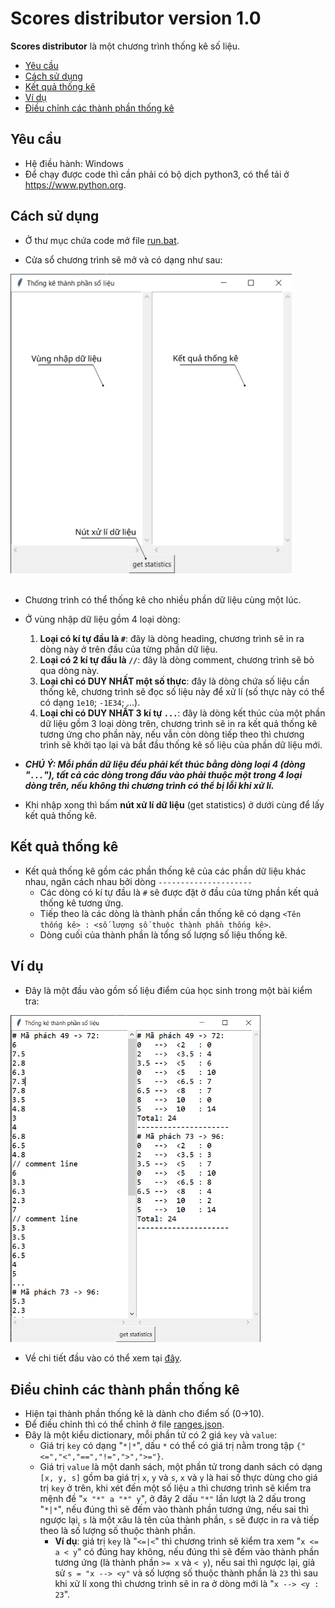 # Scores distributor version 1.0

**Scores distributor** là một chương trình thống kê số liệu.

- [Yêu cầu](#Yêu-cầu)
- [Cách sử dụng](#Cách-sử-dụng)
- [Kết quả thống kê](#Kết-quả-thống-kê)
- [Ví dụ](#Ví-dụ)
- [Điều chỉnh các thành phần thống kê](#Điều-chỉnh-các-thành-phần-thống-kê)

## Yêu cầu

* Hệ điều hành: Windows
* Để chạy được code thì cần phải có bộ dịch python3, có thể tải ở https://www.python.org.

## Cách sử dụng

* Ở thư mục chứa code mở file [run.bat](run.bat).

* Cửa sổ chương trình sẽ mở và có dạng như sau:

<img src="resource\README\interface.svg" width = 450>
</br></br>

* Chương trình có thể thống kê cho nhiều phần dữ liệu cùng một lúc.

* Ở vùng nhập dữ liệu gồm 4 loại dòng:
    1. **Loại có kí tự đầu là `#`**: đây là dòng heading, chương trình sẽ in ra dòng này ở trên đầu của từng phần dữ liệu.
    2. **Loại có 2 kí tự đầu là `//`**: đây là dòng comment, chương trình sẽ bỏ qua dòng này.
    3. **Loại chỉ có DUY NHẤT một số thực**: đây là dòng chứa số liệu cần thống kê, chương trình sẽ đọc số liệu này để xử lí (số thực này có thể có dạng `1e10`; `-1E34`; ...).
    4. **Loại chỉ có DUY NHẤT 3 kí tự `...`**: đây là dòng kết thúc của một phần dữ liệu gồm 3 loại dòng trên, chương trình sẽ in ra kết quả thống kê tương ứng cho phần này, nếu vẫn còn dòng tiếp theo thì chương trình sẽ khởi tạo lại và bắt đầu thống kê số liệu của phần dữ liệu mới.
* ***CHÚ Ý: Mỗi phần dữ liệu đều phải kết thúc bằng dòng loại 4 (dòng "`...`"), tất cả các dòng trong đầu vào phải thuộc một trong 4 loại dòng trên, nếu không thì chương trình có thể bị lỗi khi xử lí.***
* Khi nhập xong thì bấm **nút xử lí dữ liệu** (get statistics) ở dưới cùng để lấy kết quả thống kê.

## Kết quả thống kê

* Kết quả thống kê gồm các phần thống kê của các phần dữ liệu khác nhau, ngăn cách nhau bởi dòng `---------------------`
    * Các dòng có kí tự đầu là `#` sẽ được đặt ở đầu của từng  phần kết quả thống kê tương ứng.
    * Tiếp theo là các dòng là thành phần cần thống kê có dạng `<Tên thống kê> : <số lượng số thuộc thành phần thống kê>`.
    * Dòng cuối của thành phần là tổng số lượng số liệu thống kê.

## Ví dụ

* Đây là một đầu vào gồm số liệu điểm của học sinh trong một bài kiểm tra:

<img src="resource\README\example.png" width=400>

* Về chi tiết đầu vào có thể xem tại [đây](resource/README/data-example).

## Điều chỉnh các thành phần thống kê

* Hiện tại thành phần thống kê là dành cho điểm số (0->10).
* Để điều chỉnh thì có thể chỉnh ở file [ranges.json](ranges.json).
* Đây là một kiểu dictionary, mỗi phần tử có 2 giá `key` và `value`:
    * Giá trị `key` có dạng "`*|*`", dấu `*` có thể có giá trị nằm trong tập `{"<=","<","==","!=",">",">="}`.
    * Giá trị `value` là một danh sách, một phần tử trong danh sách có dạng `[x, y, s]` gồm ba giá trị `x`, `y` và `s`, `x` và `y` là hai số thực dùng cho giá trị `key` ở trên, khi xét đến một số liệu `a` thì chương trình sẽ kiểm tra mệnh đề "`x "*" a "*" y`", ở đây 2 dấu `"*"` lần lượt là 2 dấu trong "`*|*`", nếu đúng thì sẽ đếm vào thành phần tương ứng, nếu sai thì ngược lại, `s` là một xâu là tên của thành phần, `s` sẽ được in ra và tiếp theo là số lượng số thuộc thành phần.
        * **Ví dụ**: giá trị `key` là "`<=|<`" thì chương trình sẽ kiểm tra xem "`x <= a < y`" có đúng hay không, nếu đúng thì sẽ đếm vào thành phần tương ứng (là thành phần `>= x` và `< y`), nếu sai thì ngược lại, giả sử `s = "x --> <y"` và số lượng số thuộc thành phần là `23` thì sau khi xử lí xong thì chương trình sẽ in ra ở dòng mới là "`x --> <y : 23`".